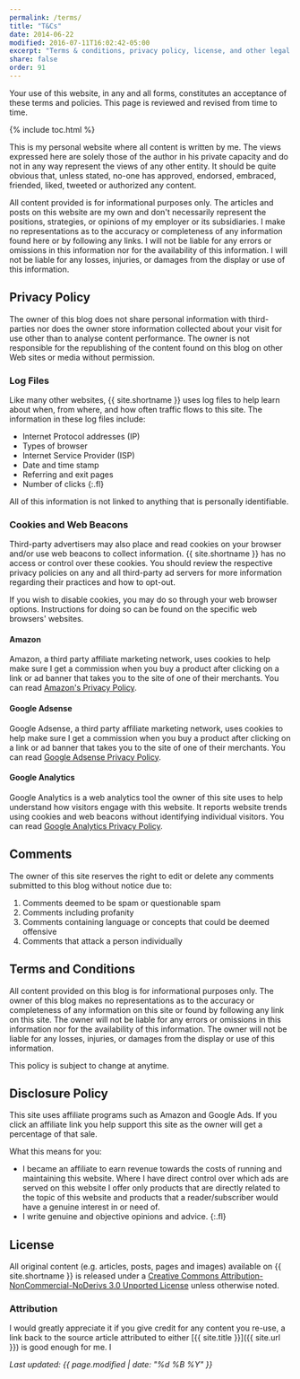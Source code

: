 ```yaml
---
permalink: /terms/
title: "T&Cs"
date: 2014-06-22
modified: 2016-07-11T16:02:42-05:00
excerpt: "Terms & conditions, privacy policy, license, and other legal stuff."
share: false
order: 91
---
```


Your use of this website, in any and all forms, constitutes an acceptance of these terms and policies. This page is reviewed and revised from time to time.

{% include toc.html %}

This is my personal website where all content is written by me. The views expressed here are solely those of the author in his private capacity and do not in any way represent the views of any other entity. It should be quite obvious that, unless stated, no-one has approved, endorsed, embraced, friended, liked, tweeted or authorized any content.

All content provided is for informational purposes only. The articles and posts on this website are my own and don't necessarily represent the positions, strategies, or opinions of my employer or its subsidiaries. I make no representations as to the accuracy or completeness of any information found here or by following any links. I will not be liable for any errors or omissions in this information nor for the availability of this information. I will not be liable for any losses, injuries, or damages from the display or use of this information.

## Privacy Policy

The owner of this blog does not share personal information with third-parties nor does the owner store information collected about your visit for use other than to analyse content performance. The owner is not responsible for the republishing of the content found on this blog on other Web sites or media without permission.

### Log Files

Like many other websites, {{ site.shortname }} uses log files to help learn about when, from where, and how often traffic flows to this site. The information in these log files include:

- Internet Protocol addresses (IP)
- Types of browser
- Internet Service Provider (ISP)
- Date and time stamp
- Referring and exit pages
- Number of clicks
  {:.fl}

All of this information is not linked to anything that is personally identifiable.

### Cookies and Web Beacons

Third-party advertisers may also place and read cookies on your browser and/or use web beacons to collect information. {{ site.shortname }} has no access or control over these cookies. You should review the respective privacy policies on any and all third-party ad servers for more information regarding their practices and how to opt-out.

If you wish to disable cookies, you may do so through your web browser options. Instructions for doing so can be found on the specific web browsers' websites.

#### Amazon

Amazon, a third party affiliate marketing network, uses cookies to help make sure I get a commission when you buy a product after clicking on a link or ad banner that takes you to the site of one of their merchants. You can read [Amazon's Privacy Policy](http://www.amazon.com/gp/help/customer/display.html?nodeId=468496).

#### Google Adsense

Google Adsense, a third party affiliate marketing network, uses cookies to help make sure I get a commission when you buy a product after clicking on a link or ad banner that takes you to the site of one of their merchants. You can read [Google Adsense Privacy Policy](http://support.google.com/adsense/bin/answer.py?hl=en&answer=48182).

#### Google Analytics

Google Analytics is a web analytics tool the owner of this site uses to help understand how visitors engage with this website. It reports website trends using cookies and web beacons without identifying individual visitors. You can read [Google Analytics Privacy Policy](http://www.google.com/analytics/learn/privacy.html).

## Comments

The owner of this site reserves the right to edit or delete any comments submitted to this blog without notice due
to:

1. Comments deemed to be spam or questionable spam
2. Comments including profanity
3. Comments containing language or concepts that could be deemed offensive
4. Comments that attack a person individually

## Terms and Conditions

All content provided on this blog is for informational purposes only. The owner of this blog makes no representations as to the accuracy or completeness of any information on this site or found by following any link on this site. The owner will not be liable for any errors or omissions in this information nor for the availability of this information. The owner will not be liable for any losses, injuries, or damages from the display or use of this information.

This policy is subject to change at anytime.

## Disclosure Policy

This site uses affiliate programs such as Amazon and Google Ads. If you click an affiliate link you help support this site as the owner will get a percentage of that sale.

What this means for you:

- I became an affiliate to earn revenue towards the costs of running and maintaining this website. Where I have direct control over which ads are served on this website I offer only products that are directly related to the topic of this website and products that a reader/subscriber would have a genuine interest in or need of.
- I write genuine and objective opinions and advice.
  {:.fl}

## License

All original content (e.g. articles, posts, pages and images) available on {{ site.shortname }} is released under a [Creative Commons Attribution-NonCommercial-NoDerivs 3.0 Unported License](http://creativecommons.org/licenses/by-nc-nd/3.0/deed.en_US) unless otherwise noted.

### Attribution

I would greatly appreciate it if you give credit for any content you re-use, a link back to the source article attributed to either [{{ site.title }}]({{ site.url }}) is good enough for me. I

_Last updated: {{ page.modified | date: "%d %B %Y" }}_
